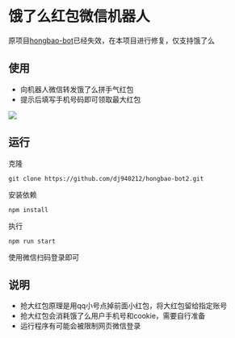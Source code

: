 # 饿了么红包微信机器人
原项目[hongbao-bot](https://github.com/dj940212/hongbao-bot)已经失效，在本项目进行修复，仅支持饿了么

## 使用
- 向机器人微信转发饿了么拼手气红包
- 提示后填写手机号码即可领取最大红包

![](http://ovs5x36k4.bkt.clouddn.com/QQ20180227-0.png?imageView2/2/w/400)



## 运行

克隆

```
git clone https://github.com/dj940212/hongbao-bot2.git
```

安装依赖

```
npm install
```

执行

```
npm run start
```

使用微信扫码登录即可

## 说明

- 抢大红包原理是用qq小号点掉前面小红包，将大红包留给指定账号
- 抢大红包会消耗饿了么用户手机号和cookie，需要自行准备
- 运行程序有可能会被限制网页微信登录


